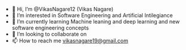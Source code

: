 - 👋 Hi, I’m @VikasNagare12 (Vikas Nagare)
- 👀 I’m interested in Software Engineering and Artificial Intilegiance
- 🌱 I’m currently learning Machine leaning and deep learning and new software engineering concepts
- 💞️ I’m looking to collaborate on
- 📫 How to reach me vikasnagare19@gmail.com

<!---
VikasNagare12/VikasNagare12 is a ✨ special ✨ repository because its `README.md` (this file) appears on your GitHub profile.
You can click the Preview link to take a look at your changes.
--->
